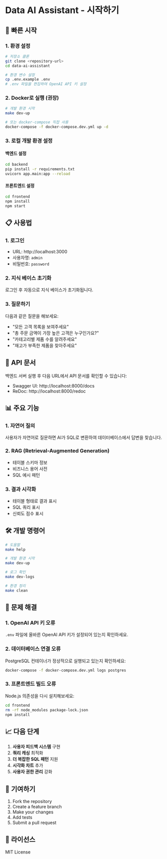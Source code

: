 # Data AI Assistant - 시작하기

## 🚀 빠른 시작

### 1. 환경 설정

```bash
# 저장소 클론
git clone <repository-url>
cd data-ai-assistant

# 환경 변수 설정
cp .env.example .env
# .env 파일을 편집하여 OpenAI API 키 설정
```

### 2. Docker로 실행 (권장)

```bash
# 개발 환경 시작
make dev-up

# 또는 docker-compose 직접 사용
docker-compose -f docker-compose.dev.yml up -d
```

### 3. 로컬 개발 환경 설정

#### 백엔드 설정
```bash
cd backend
pip install -r requirements.txt
uvicorn app.main:app --reload
```

#### 프론트엔드 설정
```bash
cd frontend
npm install
npm start
```

## 📋 사용법

### 1. 로그인
- URL: http://localhost:3000
- 사용자명: `admin`
- 비밀번호: `password`

### 2. 지식 베이스 초기화
로그인 후 자동으로 지식 베이스가 초기화됩니다.

### 3. 질문하기
다음과 같은 질문을 해보세요:
- "모든 고객 목록을 보여주세요"
- "총 주문 금액이 가장 높은 고객은 누구인가요?"
- "카테고리별 제품 수를 알려주세요"
- "재고가 부족한 제품을 찾아주세요"

## 🔧 API 문서

백엔드 서버 실행 후 다음 URL에서 API 문서를 확인할 수 있습니다:
- Swagger UI: http://localhost:8000/docs
- ReDoc: http://localhost:8000/redoc

## 📊 주요 기능

### 1. 자연어 질의
사용자가 자연어로 질문하면 AI가 SQL로 변환하여 데이터베이스에서 답변을 찾습니다.

### 2. RAG (Retrieval-Augmented Generation)
- 테이블 스키마 정보
- 비즈니스 용어 사전
- SQL 예시 패턴

### 3. 결과 시각화
- 테이블 형태로 결과 표시
- SQL 쿼리 표시
- 신뢰도 점수 표시

## 🛠 개발 명령어

```bash
# 도움말
make help

# 개발 환경 시작
make dev-up

# 로그 확인
make dev-logs

# 환경 정리
make clean
```

## 🐛 문제 해결

### 1. OpenAI API 키 오류
`.env` 파일에 올바른 OpenAI API 키가 설정되어 있는지 확인하세요.

### 2. 데이터베이스 연결 오류
PostgreSQL 컨테이너가 정상적으로 실행되고 있는지 확인하세요:
```bash
docker-compose -f docker-compose.dev.yml logs postgres
```

### 3. 프론트엔드 빌드 오류
Node.js 의존성을 다시 설치해보세요:
```bash
cd frontend
rm -rf node_modules package-lock.json
npm install
```

## 📈 다음 단계

1. **사용자 피드백 시스템** 구현
2. **쿼리 캐싱** 최적화
3. **더 복잡한 SQL 패턴** 지원
4. **시각화 차트** 추가
5. **사용자 권한 관리** 강화

## 🤝 기여하기

1. Fork the repository
2. Create a feature branch
3. Make your changes
4. Add tests
5. Submit a pull request

## 📝 라이선스

MIT License